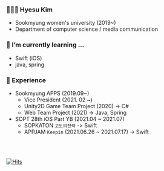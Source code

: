 ### 👩🏻‍💻 Hyesu Kim 

- Sookmyung women's university (2019~)
- Department of computer science / media communication


### 🌱 I’m currently learning ...

- Swift (iOS)
- java, spring


### 📌 Experience

- Sookmyung APPS (2019.09~)
  - Vice President (2021. 02 ~)
  - Unity2D Game Team Project (2020) -> C#
  - Web Team Project (2021) -> Java, Spring
- SOPT 28th iOS Part YB (2021.04 ~ 2021.07)
  - SOPKATON `고도의전략` -> Swift
  - APPJAM `Keepin` (2021.06.26 ~ 2021.07.17) -> Swift


<br><br>



[![Hits](https://hits.seeyoufarm.com/api/count/incr/badge.svg?url=https%3A%2F%2Fgithub.com%2Fhyesuuou&count_bg=%232B7AAA&title_bg=%23555555&icon=&icon_color=%23E7E7E7&title=hits&edge_flat=false)](https://hits.seeyoufarm.com)



<!--
**hyesuuou/hyesuuou** is a ✨ _special_ ✨ repository because its `README.md` (this file) appears on your GitHub profile.

Here are some ideas to get you started:

- 🔭 I’m currently working on ...
- 🌱 I’m currently learning ...
- 👯 I’m looking to collaborate on ...
- 🤔 I’m looking for help with ...
- 💬 Ask me about ...
- 📫 How to reach me: ...
- 😄 Pronouns: ...
- ⚡ Fun fact: ...
-->
